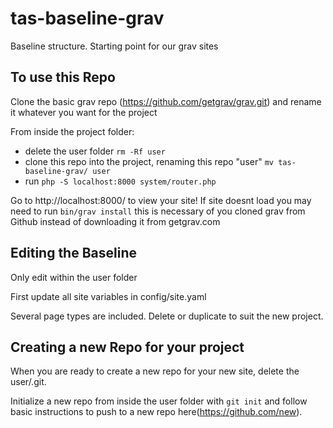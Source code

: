 # tas-baseline-grav
Baseline structure. Starting point for our grav sites

## To use this Repo
Clone the basic grav repo (https://github.com/getgrav/grav.git) and rename it whatever you want for the project

From inside the project folder:

* delete the user folder `rm -Rf user`
* clone this repo into the project, renaming this repo "user" `mv tas-baseline-grav/ user`
* run `php -S localhost:8000 system/router.php`

Go to http://localhost:8000/ to view your site! 
If site doesnt load you may need to run `bin/grav install` this is necessary of you cloned grav from Github instead of downloading it from getgrav.com


## Editing the Baseline
Only edit within the user folder

First update all site variables in config/site.yaml

Several page types are included. Delete or duplicate to suit the new project.


## Creating a new Repo for your project
When you are ready to create a new repo for your new site, delete the user/.git.

Initialize a new repo from inside the user folder with `git init` and follow basic instructions to push to a new repo here(https://github.com/new).
